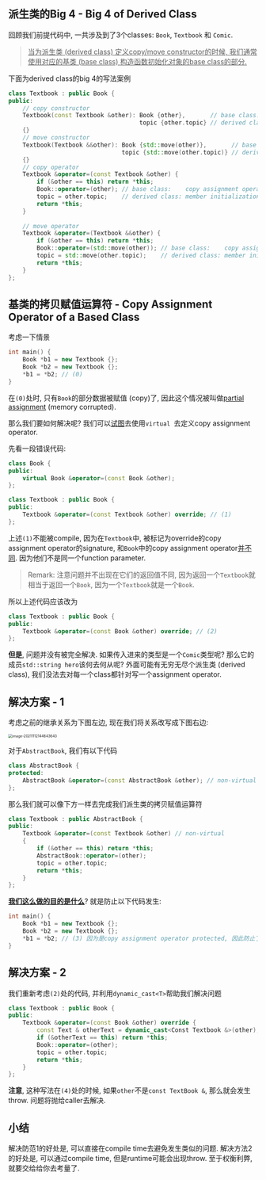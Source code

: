 ## 派生类的Big 4 - Big 4 of Derived Class

回顾我们前提代码中, 一共涉及到了3个classes: `Book`, `Textbook` 和 `Comic`.

> <u>当为派生类 (derived class) 定义copy/move constructor的时候, 我们通常使用对应的基类 (base class) 构造函数初始化对象的base class的部分.</u>

下面为derived class的big 4的写法案例

```cpp
class Textbook : public Book {
public:
    // copy constructor
    Textbook(const Textbook &other): Book {other},       // base class:    copy constructor
    								 topic {other.topic} // derived class: member initialization
    {}
    // move constructor
    Textbook(Textbook &&other): Book {std::move(other)},       // base class:    move constructor 
    							topic {std::move(other.topic)} // derived class: member initialization
    {}
    // copy operator
    Textbook &operator=(const Textbook &other) {
        if (&other == this) return *this;
        Book::operator=(other); // base class:    copy assignment operator
        topic = other.topic;    // derived class: member initialization
        return *this;
    }
    
    // move operator
    Textbook &operator=(Textbook &&other) {
        if (&other == this) return *this;
        Book::operator=(std::move(other)); // base class:    copy assignment operator
        topic = std::move(other.topic);    // derived class: member initialization
        return *this;
    }
};
```

## 基类的拷贝赋值运算符 - Copy Assignment Operator of a Based Class

考虑一下情景

```cpp
int main() {
	Book *b1 = new Textbook {};
    Book *b2 = new Textbook {};
    *b1 = *b2; // (0)
}
```

在`(0)`处时, 只有`Book`的部分数据被赋值 (copy)了, 因此这个情况被叫做<u>partial assignment</u> (memory corrupted). 

那么我们要如何解决呢? 我们可以<u>试图</u>去使用`virtual `去定义copy assignment operator.

先看一段错误代码:

```cpp
class Book {
public:
    virtual Book &operator=(const Book &other);
};

class Textbook : public Book {
public:
    Textbook &operator=(const Textbook &other) override; // (1)
};
```

上述`(1)`不能被compile, 因为在`Textbook`中, 被标记为override的copy assignment operator的signature, 和`Book`中的copy assignment operator<u>并不同</u>. 因为他们不是同一个function parameter.

> Remark: 注意问题并不出现在它们的返回值不同, 因为返回一个`Textbook`就相当于返回一个`Book`, 因为一个`Textbook`就是一个`Book`. 

所以上述代码应该改为

```cpp
class Textbook : public Book {
public:
    Textbook &operator=(const Book &other) override; // (2)
};
```

**但是**, 问题并没有被完全解决. 如果传入进来的类型是一个`Comic`类型呢? 那么它的成员`std::string hero`该何去何从呢? 外面可能有无穷无尽个派生类 (derived class), 我们没法去对每一个class都针对写一个assignment operator.

## 解决方案 - 1

考虑之前的继承关系为下图左边, 现在我们将关系改写成下图右边:

<img src="D:\dev\AllNote\.mdnote\assets\image-20211112144643643.png" alt="image-20211112144643643" style="zoom:50%;" />

对于`AbstractBook`, 我们有以下代码

```cpp
class AbstractBook {
protected:
    AbstractBook &operator=(const AbstractBook &other); // non-virtual
};
```

那么我们就可以像下方一样去完成我们派生类的拷贝赋值运算符

```cpp
class Textbook : public AbstractBook {
public:
    Textbook &operator=(const Textbook &other) // non-virtual
    {
		if (&other == this) return *this;
        AbstractBook::operator=(other);
        topic = other.topic;
        return *this;
    }
};
```

**<u>我们这么做的目的是什么</u>**? 就是防止以下代码发生:

```cpp
int main() {
    Book *b1 = new Textbook {};
    Book *b2 = new Textbook {};
    *b1 = *b2; // (3) 因为是copy assignment operator protected, 因此防止了此类事件的发生, 不允许partial assignment
}
```

## 解决方案 - 2

我们重新考虑`(2)`处的代码, 并利用`dynamic_cast<T>`帮助我们解决问题

```cpp
class Textbook : public Book {
public:
    Textbook &operator=(const Book &other) override {
        const Text & otherText = dynamic_cast<Const Textbook &>(other); // (4)
        if (&otherText == this) return *this;
        Book::operator=(other);
        topic = other.topic;
        return *this;
    }
};
```

**注意**, 这种写法在`(4)`处的时候, 如果`other`不是`const TextBook &`, 那么就会发生throw. 问题将抛给caller去解决. 



## 小结

解决防范1的好处是, 可以直接在compile time去避免发生类似的问题. 解决方法2的好处是, 可以通过compile time, 但是runtime可能会出现throw. 至于权衡利弊, 就要交给给你去考量了.

